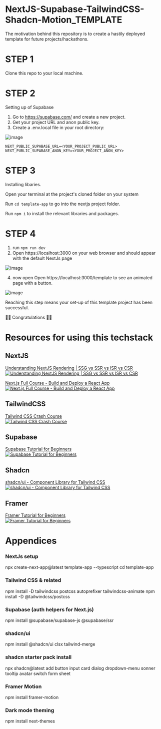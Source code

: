 # NextJS-Supabase-TailwindCSS-Shadcn-Motion_TEMPLATE
The motivation behind this repository is to create a hastily deployed template for future projects/hackathons. 

# STEP 1
Clone this repo to your local machine.

# STEP 2
Setting up of Supabase
1. Go to https://supabase.com/ and create a new project.
2. Get your project URL and anon public key.
3. Create a .env.local file in your root directory:

![image](https://github.com/user-attachments/assets/18bf7448-7d9f-43a4-a87b-b587452f1cee)

```
NEXT_PUBLIC_SUPABASE_URL=<YOUR_PROJECT_PUBLIC_URL>
NEXT_PUBLIC_SUPABASE_ANON_KEY=<YOUR_PROJECT_ANON_KEY>
```


# STEP 3
Installing libaries.

Open your terminal at the project's cloned folder on your system

Run `cd template-app` to go into the nextjs project folder.

Run `npm i` to install the relevant libraries and packages.


# STEP 4
1. run `npm run dev`
2. Open https://localhost:3000 on your web browser and should appear with the default NextJs page

![image](https://github.com/user-attachments/assets/54d141b9-b764-43ec-ba96-2fcc90211a95)

4. now open Open https://localhost:3000/template to see an animated page with a button.

![image](https://github.com/user-attachments/assets/e7413a79-f07e-4ef4-95b8-8108f0f199fb)


Reaching this step means your set-up of this template project has been successful. 

🎉🥳 Congratulations 🎉🥳




# Resources for using this techstack

## NextJS
[Understanding NextJS Rendering | SSG vs SSR vs ISR vs CSR](https://youtu.be/wPTyluxgPQU?si=EqId6E-ezj6wNmYS)  
[![Understanding NextJS Rendering | SSG vs SSR vs ISR vs CSR](https://img.youtube.com/vi/wPTyluxgPQU/hqdefault.jpg)](https://youtu.be/wPTyluxgPQU?si=EqId6E-ezj6wNmYS)

[Next.js Full Course - Build and Deploy a React App](https://youtu.be/gSSsZReIFRk?si=CbGOaycJQF7Mi2ak)  
[![Next.js Full Course - Build and Deploy a React App](https://img.youtube.com/vi/gSSsZReIFRk/hqdefault.jpg)](https://youtu.be/gSSsZReIFRk?si=CbGOaycJQF7Mi2ak)

## TailwindCSS
[Tailwind CSS Crash Course](https://youtu.be/mr15Xzb1Ook?si=P5wCIoFTw9gBMtVU)  
[![Tailwind CSS Crash Course](https://img.youtube.com/vi/mr15Xzb1Ook/hqdefault.jpg)](https://youtu.be/mr15Xzb1Ook?si=P5wCIoFTw9gBMtVU)

## Supabase
[Supabase Tutorial for Beginners](https://www.youtube.com/watch?v=Gz9bvYybaws&ab_channel=NetNinja)  
[![Supabase Tutorial for Beginners](https://img.youtube.com/vi/Gz9bvYybaws/hqdefault.jpg)](https://www.youtube.com/watch?v=Gz9bvYybaws&ab_channel=NetNinja)

## Shadcn
[shadcn/ui - Component Library for Tailwind CSS](https://youtu.be/3tIpgRwKWEs?si=8kCxuzz6IDXxlZ9A&t=210)  
[![shadcn/ui - Component Library for Tailwind CSS](https://img.youtube.com/vi/3tIpgRwKWEs/hqdefault.jpg)](https://youtu.be/3tIpgRwKWEs?si=8kCxuzz6IDXxlZ9A&t=210)

## Framer 
[Framer Tutorial for Beginners](https://youtu.be/31y7-k3ZG0g?si=T4wKIszPjPbrwIcQ&t=170)  
[![Framer Tutorial for Beginners](https://img.youtube.com/vi/31y7-k3ZG0g/hqdefault.jpg)](https://youtu.be/31y7-k3ZG0g?si=T4wKIszPjPbrwIcQ&t=170)



# Appendices

### NextJs setup
npx create-next-app@latest template-app --typescript
cd template-app

### Tailwind CSS & related
npm install -D tailwindcss postcss autoprefixer tailwindcss-animate
npm install -D @tailwindcss/postcss

### Supabase (auth helpers for Next.js)
npm install @supabase/supabase-js @supabase/ssr

### shadcn/ui
npm install @shadcn/ui clsx tailwind-merge

### shadcn starter pack install
npx shadcn@latest add button input card dialog dropdown-menu sonner tooltip avatar switch form sheet

### Framer Motion
npm install framer-motion

### Dark mode theming
npm install next-themes
